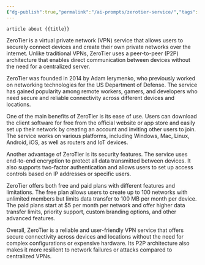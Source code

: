 ```yaml
---
{"dg-publish":true,"permalink":"/ai-prompts/zerotier-service/","tags":["public","ai"],"noteIcon":"1","created":"2023-03-13T13:12:36.490+01:00","updated":"2023-03-13T22:18:40.898+01:00"}
---
```


```tg
article about {{title}}
```


ZeroTier is a virtual private network (VPN) service that allows users to securely connect devices and create their own private networks over the internet. Unlike traditional VPNs, ZeroTier uses a peer-to-peer (P2P) architecture that enables direct communication between devices without the need for a centralized server.

ZeroTier was founded in 2014 by Adam Ierymenko, who previously worked on networking technologies for the US Department of Defense. The service has gained popularity among remote workers, gamers, and developers who need secure and reliable connectivity across different devices and locations.

One of the main benefits of ZeroTier is its ease of use. Users can download the client software for free from the official website or app store and easily set up their network by creating an account and inviting other users to join. The service works on various platforms, including Windows, Mac, Linux, Android, iOS, as well as routers and IoT devices.

Another advantage of ZeroTier is its security features. The service uses end-to-end encryption to protect all data transmitted between devices. It also supports two-factor authentication and allows users to set up access controls based on IP addresses or specific users.

ZeroTier offers both free and paid plans with different features and limitations. The free plan allows users to create up to 100 networks with unlimited members but limits data transfer to 100 MB per month per device. The paid plans start at $5 per month per network and offer higher data transfer limits, priority support, custom branding options, and other advanced features.

Overall, ZeroTier is a reliable and user-friendly VPN service that offers secure connectivity across devices and locations without the need for complex configurations or expensive hardware. Its P2P architecture also makes it more resilient to network failures or attacks compared to centralized VPNs.